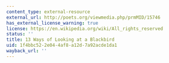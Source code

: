 ```yaml
---
content_type: external-resource
external_url: http://poets.org/viewmedia.php/prmMID/15746
has_external_license_warning: true
license: https://en.wikipedia.org/wiki/All_rights_reserved
status: ''
title: 13 Ways of Looking at a Blackbird
uid: 1f4bbc52-2e04-4af8-a12d-7a92acde1da1
wayback_url: ''
---
```

